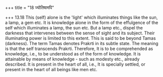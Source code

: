+++
title = "18 ज्योतिषामपि"

+++
13.18 This (self) alone is the 'light' which illuminates things like the
sun, a lamp, a gem etc. It is knowledge alone in the form of the
effulgence of the self which illuminates a lamp, the sun etc. But a lamp
etc., dispel the darkness that intervenes between the sense of sight and
its subject. Their illuminating power is limited to this extent. This is
said to be beyond Tamas (darkness). The term Tamas denotes Prakrti in
its subtle state. The meaning is that the self transcends Prakrti.
Therefore, It is to be comprehended as knowledge, i.e., to be understood
as of the form of knowledge. It is attainable by means of knowledge -
such as modesty etc., already described. It is present in the heart of
all, i.e., It is specially settled, or present in the heart of all
beings like men etc.
